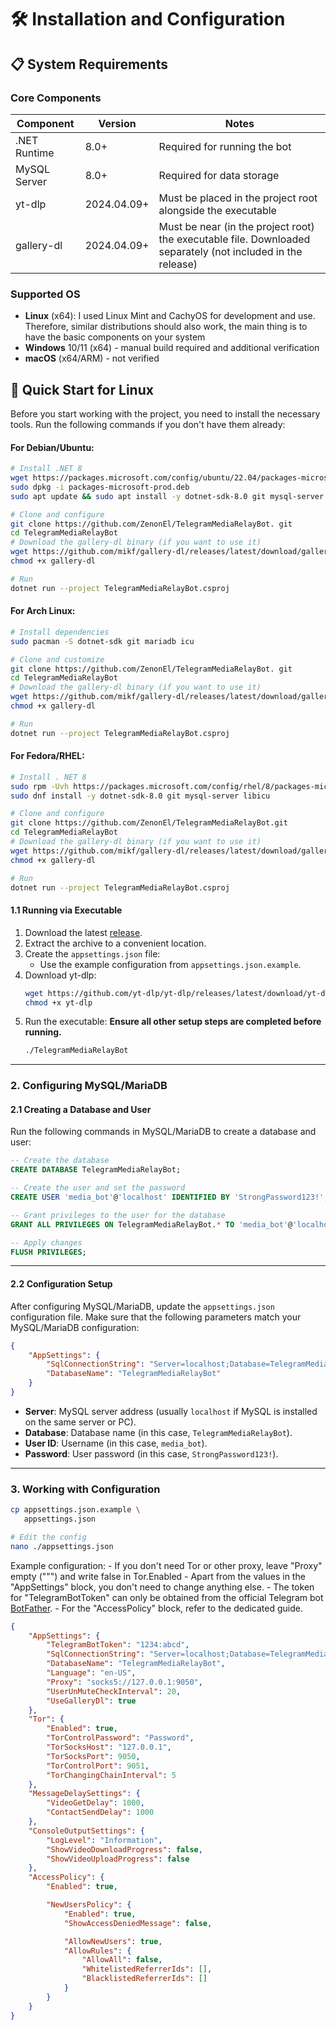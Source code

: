 # 🛠 Installation and Configuration

## 📋 System Requirements

### Core Components
| Component       | Version       | Notes                                  |
|-----------------|--------------|---------------------------------------------|
| .NET Runtime    | 8.0+         | Required for running the bot                    |
| MySQL Server    | 8.0+         | Required for data storage              |
| yt-dlp          | 2024.04.09+  | Must be placed in the project root alongside the executable |
| gallery-dl | 2024.04.09+ | Must be near (in the project root) the executable file. Downloaded separately (not included in the release)|

### Supported OS
- **Linux** (x64): I used Linux Mint and CachyOS for development and use. Therefore, similar distributions should also work, the main thing is to have the basic components on your system
- **Windows** 10/11 (x64) - manual build required and additional verification
- **macOS** (x64/ARM) - not verified

## 🚀 Quick Start for Linux

Before you start working with the project, you need to install the necessary tools. Run the following commands if you don't have them already:

#### For Debian/Ubuntu:
```bash showLineNumbers 
# Install .NET 8
wget https://packages.microsoft.com/config/ubuntu/22.04/packages-microsoft-prod.deb
sudo dpkg -i packages-microsoft-prod.deb
sudo apt update && sudo apt install -y dotnet-sdk-8.0 git mysql-server libicu-dev

# Clone and configure
git clone https://github.com/ZenonEl/TelegramMediaRelayBot. git
cd TelegramMediaRelayBot
# Download the gallery-dl binary (if you want to use it)
wget https://github.com/mikf/gallery-dl/releases/latest/download/gallery-dl.bin -O gallery-dl.bin
chmod +x gallery-dl

# Run
dotnet run --project TelegramMediaRelayBot.csproj
```

#### For Arch Linux:
```bash showLineNumbers
# Install dependencies
sudo pacman -S dotnet-sdk git mariadb icu

# Clone and customize
git clone https://github.com/ZenonEl/TelegramMediaRelayBot. git
cd TelegramMediaRelayBot
# Download the gallery-dl binary (if you want to use it)
wget https://github.com/mikf/gallery-dl/releases/latest/download/gallery-dl.bin -O gallery-dl.bin
chmod +x gallery-dl

# Run
dotnet run --project TelegramMediaRelayBot.csproj
```

#### For Fedora/RHEL:
```bash showLineNumbers 
# Install . NET 8
sudo rpm -Uvh https://packages.microsoft.com/config/rhel/8/packages-microsoft-prod.rpm
sudo dnf install -y dotnet-sdk-8.0 git mysql-server libicu

# Clone and configure
git clone https://github.com/ZenonEl/TelegramMediaRelayBot.git
cd TelegramMediaRelayBot
# Download the gallery-dl binary (if you want to use it)
wget https://github.com/mikf/gallery-dl/releases/latest/download/gallery-dl.bin -O gallery-dl.bin
chmod +x gallery-dl

# Run
dotnet run --project TelegramMediaRelayBot.csproj
```

#### 1.1 Running via Executable

1. Download the latest [release](https://github.com/ZenonEl/TelegramMediaRelayBot/releases/latest).
2. Extract the archive to a convenient location.
3. Create the `appsettings.json` file:
    - Use the example configuration from `appsettings.json.example`.
4. Download yt-dlp:
    ```bash
    wget https://github.com/yt-dlp/yt-dlp/releases/latest/download/yt-dlp -O yt-dlp
    chmod +x yt-dlp
    ```
5. Run the executable:
    **Ensure all other setup steps are completed before running.**
    ```bash showLineNumbers
    ./TelegramMediaRelayBot
    ```

---

### **2. Configuring MySQL/MariaDB**

#### **2.1 Creating a Database and User**

Run the following commands in MySQL/MariaDB to create a database and user:

```sql showLineNumbers
-- Create the database
CREATE DATABASE TelegramMediaRelayBot;

-- Create the user and set the password
CREATE USER 'media_bot'@'localhost' IDENTIFIED BY 'StrongPassword123!';

-- Grant privileges to the user for the database
GRANT ALL PRIVILEGES ON TelegramMediaRelayBot.* TO 'media_bot'@'localhost';

-- Apply changes
FLUSH PRIVILEGES;
```

---

#### **2.2 Configuration Setup**

After configuring MySQL/MariaDB, update the `appsettings.json` configuration file. Make sure that the following parameters match your MySQL/MariaDB configuration:

```json showLineNumbers
{
    "AppSettings": {
        "SqlConnectionString": "Server=localhost;Database=TelegramMediaRelayBot;User ID=media_bot;Password=StrongPassword123!;",
        "DatabaseName": "TelegramMediaRelayBot"
    }
}
```

- **Server**: MySQL server address (usually `localhost` if MySQL is installed on the same server or PC).
- **Database**: Database name (in this case, `TelegramMediaRelayBot`).
- **User ID**: Username (in this case, `media_bot`).
- **Password**: User password (in this case, `StrongPassword123!`).

---

### 3. Working with Configuration
```bash showLineNumbers
cp appsettings.json.example \
   appsettings.json

# Edit the config
nano ./appsettings.json
```

Example configuration:
    - If you don't need Tor or other proxy, leave "Proxy" empty (""") and write false in Tor.Enabled
    - Apart from the values in the "AppSettings" block, you don't need to change anything else.
    - The token for "TelegramBotToken" can only be obtained from the official Telegram bot [BotFather](https://t.me/BotFather).
    - For the "AccessPolicy" block, refer to the dedicated guide.

```json showLineNumbers
{
    "AppSettings": {
        "TelegramBotToken": "1234:abcd",
        "SqlConnectionString": "Server=localhost;Database=TelegramMediaRelayBot;User ID=media_bot;Password=StrongPassword123!;",
        "DatabaseName": "TelegramMediaRelayBot",
        "Language": "en-US",
        "Proxy": "socks5://127.0.0.1:9050",
        "UserUnMuteCheckInterval": 20,
        "UseGalleryDl": true
    },
    "Tor": {
        "Enabled": true,
        "TorControlPassword": "Password",
        "TorSocksHost": "127.0.0.1",
        "TorSocksPort": 9050,
        "TorControlPort": 9051,
        "TorChangingChainInterval": 5
    },
    "MessageDelaySettings": {
        "VideoGetDelay": 1000,
        "ContactSendDelay": 1000
    },
    "ConsoleOutputSettings": {
        "LogLevel": "Information",
        "ShowVideoDownloadProgress": false,
        "ShowVideoUploadProgress": false
    },
    "AccessPolicy": {
        "Enabled": true,

        "NewUsersPolicy": {
            "Enabled": true,
            "ShowAccessDeniedMessage": false,

            "AllowNewUsers": true,
            "AllowRules": {
                "AllowAll": false,
                "WhitelistedReferrerIds": [],
                "BlacklistedReferrerIds": []
            }
        }
    }
}
```